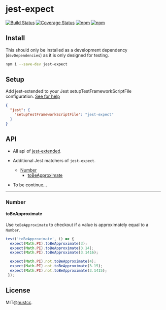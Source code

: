 # jest-expect

>

[![Build Status](https://travis-ci.org/hustcc/jest-expect.svg?branch=master)](https://travis-ci.org/hustcc/jest-expect)
[![Coverage Status](https://coveralls.io/repos/github/hustcc/jest-expect/badge.svg?branch=master)](https://coveralls.io/github/hustcc/jest-expect)
[![npm](https://img.shields.io/npm/v/jest-expect.svg)](https://www.npmjs.com/package/jest-expect)
[![npm](https://img.shields.io/npm/dm/jest-expect.svg)](https://www.npmjs.com/package/jest-expect)


## Install

This should only be installed as a development dependency (`devDependencies`) as it is only designed for testing.

```bash
npm i --save-dev jest-expect
```


## Setup


Add jest-extended to your Jest setupTestFrameworkScriptFile configuration. [See for help](http://facebook.github.io/jest/docs/en/configuration.html#setuptestframeworkscriptfile-string)

```json
{
  "jest": {
    "setupTestFrameworkScriptFile": "jest-expect"
  }
}
```


## API

 - All api of [jest-extended](https://github.com/jest-community/jest-extended).
 - Additional Jest matchers of `jest-expect`.
    - [Number](#number)
        - [toBeApproximate](#tobeapproximate)

 - To be continue...


----


### Number

#### toBeApproximate

Use `toBeApproximate` to checkout if a value is approximately equal to a `Number`.

```js
test('toBeApproximate', () => {
  expect(Math.PI).toBeApproximate(3);
  expect(Math.PI).toBeApproximate(3.14);
  expect(Math.PI).toBeApproximate(3.1416);

  expect(Math.PI).not.toBeApproximate(4);
  expect(Math.PI).not.toBeApproximate(3.15);
  expect(Math.PI).not.toBeApproximate(3.1415);
 });
```


## License

MIT@[hustcc](https://github.com/hustcc).
